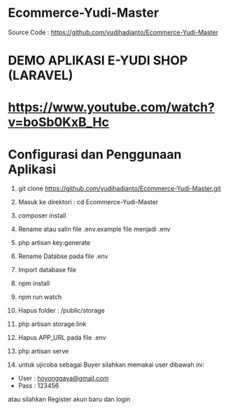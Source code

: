 # Ecommerce-Yudi-Master
Source Code : https://github.com/yudihadianto/Ecommerce-Yudi-Master
# DEMO APLIKASI E-YUDI SHOP (LARAVEL)

# https://www.youtube.com/watch?v=boSb0KxB_Hc

# Configurasi dan Penggunaan Aplikasi

1. git clone https://github.com/yudihadianto/Ecommerce-Yudi-Master.git

2. Masuk ke direktori : cd Ecommerce-Yudi-Master

3. composer install

4. Rename atau salin file .env.example file menjadi .env

5. php artisan key:generate

6. Rename Databse pada file .env

7. Import database file

8. npm install

9. npm run watch

10. Hapus folder : /public/storage

11. php artisan storage:link

12. Hapus APP_URL pada file .env

13. php artisan serve

14. untuk ujicoba sebagai Buyer silahkan memakai user dibawah ini:

- User : hoyonggaya@gmail.com
- Pass : 123456

atau silahkan Register akun baru dan login
